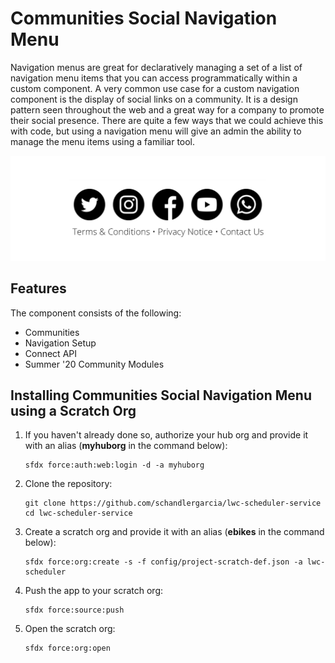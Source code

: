 # Communities Social Navigation Menu

Navigation menus are great for declaratively managing a set of a list of navigation menu items that you can access programmatically within a custom component. A very common use case for a custom navigation component is the display of social links on a community. It is a design pattern seen throughout the web and a great way for a company to promote their social presence. There are quite a few ways that we could achieve this with code, but using a navigation menu will give an admin the ability to manage the menu items using a familiar tool.

<img src="screenshots/social-navigation-component.png" alt="Social Navigation"/>

## Features

The component consists of the following:

- Communities
- Navigation Setup
- Connect API
- Summer '20 Community Modules

## Installing Communities Social Navigation Menu using a Scratch Org

1. If you haven't already done so, authorize your hub org and provide it with an alias (**myhuborg** in the command below):

   ```
   sfdx force:auth:web:login -d -a myhuborg
   ```

1. Clone the repository:

   ```
   git clone https://github.com/schandlergarcia/lwc-scheduler-service
   cd lwc-scheduler-service
   ```

1. Create a scratch org and provide it with an alias (**ebikes** in the command below):

   ```
   sfdx force:org:create -s -f config/project-scratch-def.json -a lwc-scheduler
   ```

1. Push the app to your scratch org:

   ```
   sfdx force:source:push
   ```

1. Open the scratch org:

   ```
   sfdx force:org:open
   ```
